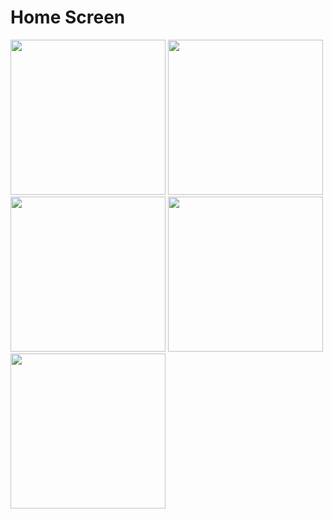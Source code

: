 # Home Screen

<div class="image-container">
    <img src="https://github.com/Rami-X0/todo/assets/156665608/670271a0-7035-4ac6-a4f4-8be4e8df3dbe" width="248">
  <img src="https://github.com/Rami-X0/todo/assets/156665608/a08b5f71-684a-4799-92de-c1422facc3fe" width="248">
  <img src="https://github.com/Rami-X0/todo/assets/156665608/9be4906f-da9d-439a-a5d1-64368ad145c1" width="248">
  <img src="https://github.com/Rami-X0/todo/assets/156665608/b5795bf5-9320-4bfa-b35f-72f0dfa08c0c" width="248">
  <img src="https://github.com/Rami-X0/todo/assets/156665608/1c94bace-1f7c-4f1a-a52f-7a489754067d" width="248"></div>
